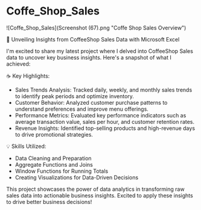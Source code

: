 # Coffe_Shop_Sales
![Coffe_Shop_Sales](Screenshot (67).png "Coffe Shop Sales Overview")

🚀 Unveiling Insights from CoffeeShop Sales Data with Microsoft Excel

I'm excited to share my latest project where I delved into CoffeeShop Sales data to uncover key business insights. Here's a snapshot of what I achieved:

☕ Key Highlights:
- Sales Trends Analysis: Tracked daily, weekly, and monthly sales trends to identify peak periods and optimize inventory.
- Customer Behavior: Analyzed customer purchase patterns to understand preferences and improve menu offerings.
- Performance Metrics: Evaluated key performance indicators such as average transaction value, sales per hour, and customer retention rates.
- Revenue Insights: Identified top-selling products and high-revenue days to drive promotional strategies.

💡 Skills Utilized:
- Data Cleaning and Preparation
- Aggregate Functions and Joins
- Window Functions for Running Totals
- Creating Visualizations for Data-Driven Decisions

This project showcases the power of data analytics in transforming raw sales data into actionable business insights. Excited to apply these insights to drive better business decisions!
